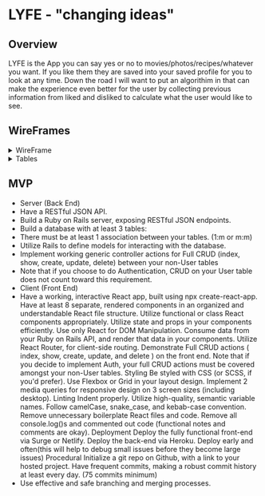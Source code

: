 # LYFE - "changing ideas"

## Overview

LYFE is the App you can say yes or no to movies/photos/recipes/whatever you want. If you like them they are saved into your saved profile for you to look at any time. Down the road I will want to put an algorithim in that can make the experience even better for the user by collecting previous information from liked and disliked to calculate what the user would like to see.

## WireFrames

<details>
<Summary>WireFrame</summary>

![alt text](app/readme-assets/wireframes/WireFrame.png)

</details>

<details>
<Summary>Tables</summary>

![alt text](app/readme-assets/wireframes/Tables.png)

</details>

## MVP

- Server (Back End)
- Have a RESTful JSON API.
- Build a Ruby on Rails server, exposing RESTful JSON endpoints.
- Build a database with at least 3 tables:
- There must be at least 1 association between your tables. (1:m or m:m)
- Utilize Rails to define models for interacting with the database.
- Implement working generic controller actions for Full CRUD (index, show, create, update, delete) between your non-User tables
- Note that if you choose to do Authentication, CRUD on your User table does not count toward this requirement.
- Client (Front End)
- Have a working, interactive React app, built using npx create-react-app.
Have at least 8 separate, rendered components in an organized and understandable React file structure.
Utilize functional or class React components appropriately.
Utilize state and props in your components efficiently.
Use only React for DOM Manipulation.
Consume data from your Ruby on Rails API, and render that data in your components.
Utilize React Router, for client-side routing.
Demonstrate Full CRUD actions ( index, show, create, update, and delete ) on the front end.
Note that if you decide to implement Auth, your full CRUD actions must be covered amongst your non-User tables.
Styling
Be styled with CSS (or SCSS, if you'd prefer).
Use Flexbox or Grid in your layout design.
Implement 2 media queries for responsive design on 3 screen sizes (including desktop).
Linting
Indent properly.
Utilize high-quality, semantic variable names.
Follow camelCase, snake_case, and kebab-case convention.
Remove unnecessary boilerplate React files and code.
Remove all console.log()s and commented out code (functional notes and comments are okay).
Deployment
Deploy the fully functional front-end via Surge or Netlify.
Deploy the back-end via Heroku.
Deploy early and often(this will help to debug small issues before they become large issues)
Procedural
Initialize a git repo on Github, with a link to your hosted project.
Have frequent commits, making a robust commit history at least every day. (75 commits minimum)
- Use effective and safe branching and merging processes.

